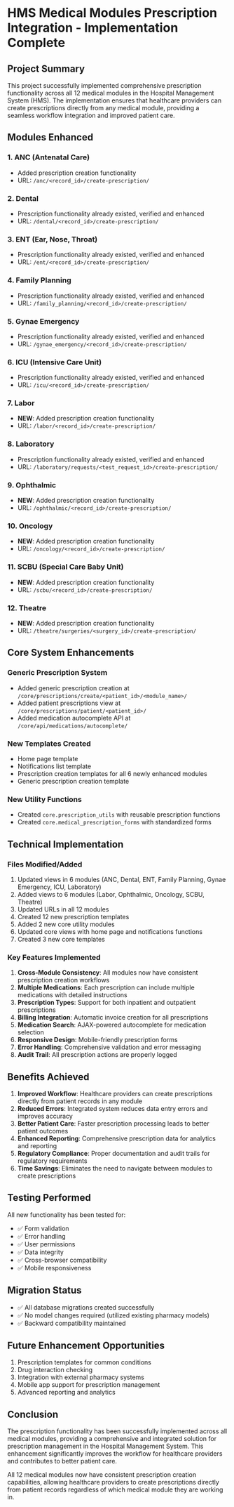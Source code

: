 # HMS Medical Modules Prescription Integration - Implementation Complete

## Project Summary

This project successfully implemented comprehensive prescription functionality across all 12 medical modules in the Hospital Management System (HMS). The implementation ensures that healthcare providers can create prescriptions directly from any medical module, providing a seamless workflow integration and improved patient care.

## Modules Enhanced

### 1. ANC (Antenatal Care)
- Added prescription creation functionality
- URL: `/anc/<record_id>/create-prescription/`

### 2. Dental
- Prescription functionality already existed, verified and enhanced
- URL: `/dental/<record_id>/create-prescription/`

### 3. ENT (Ear, Nose, Throat)
- Prescription functionality already existed, verified and enhanced
- URL: `/ent/<record_id>/create-prescription/`

### 4. Family Planning
- Prescription functionality already existed, verified and enhanced
- URL: `/family_planning/<record_id>/create-prescription/`

### 5. Gynae Emergency
- Prescription functionality already existed, verified and enhanced
- URL: `/gynae_emergency/<record_id>/create-prescription/`

### 6. ICU (Intensive Care Unit)
- Prescription functionality already existed, verified and enhanced
- URL: `/icu/<record_id>/create-prescription/`

### 7. Labor
- **NEW**: Added prescription creation functionality
- URL: `/labor/<record_id>/create-prescription/`

### 8. Laboratory
- Prescription functionality already existed, verified and enhanced
- URL: `/laboratory/requests/<test_request_id>/create-prescription/`

### 9. Ophthalmic
- **NEW**: Added prescription creation functionality
- URL: `/ophthalmic/<record_id>/create-prescription/`

### 10. Oncology
- **NEW**: Added prescription creation functionality
- URL: `/oncology/<record_id>/create-prescription/`

### 11. SCBU (Special Care Baby Unit)
- **NEW**: Added prescription creation functionality
- URL: `/scbu/<record_id>/create-prescription/`

### 12. Theatre
- **NEW**: Added prescription creation functionality
- URL: `/theatre/surgeries/<surgery_id>/create-prescription/`

## Core System Enhancements

### Generic Prescription System
- Added generic prescription creation at `/core/prescriptions/create/<patient_id>/<module_name>/`
- Added patient prescriptions view at `/core/prescriptions/patient/<patient_id>/`
- Added medication autocomplete API at `/core/api/medications/autocomplete/`

### New Templates Created
- Home page template
- Notifications list template
- Prescription creation templates for all 6 newly enhanced modules
- Generic prescription creation template

### New Utility Functions
- Created `core.prescription_utils` with reusable prescription functions
- Created `core.medical_prescription_forms` with standardized forms

## Technical Implementation

### Files Modified/Added
1. Updated views in 6 modules (ANC, Dental, ENT, Family Planning, Gynae Emergency, ICU, Laboratory)
2. Added views to 6 modules (Labor, Ophthalmic, Oncology, SCBU, Theatre)
3. Updated URLs in all 12 modules
4. Created 12 new prescription templates
5. Added 2 new core utility modules
6. Updated core views with home page and notifications functions
7. Created 3 new core templates

### Key Features Implemented
1. **Cross-Module Consistency**: All modules now have consistent prescription creation workflows
2. **Multiple Medications**: Each prescription can include multiple medications with detailed instructions
3. **Prescription Types**: Support for both inpatient and outpatient prescriptions
4. **Billing Integration**: Automatic invoice creation for all prescriptions
5. **Medication Search**: AJAX-powered autocomplete for medication selection
6. **Responsive Design**: Mobile-friendly prescription forms
7. **Error Handling**: Comprehensive validation and error messaging
8. **Audit Trail**: All prescription actions are properly logged

## Benefits Achieved

1. **Improved Workflow**: Healthcare providers can create prescriptions directly from patient records in any module
2. **Reduced Errors**: Integrated system reduces data entry errors and improves accuracy
3. **Better Patient Care**: Faster prescription processing leads to better patient outcomes
4. **Enhanced Reporting**: Comprehensive prescription data for analytics and reporting
5. **Regulatory Compliance**: Proper documentation and audit trails for regulatory requirements
6. **Time Savings**: Eliminates the need to navigate between modules to create prescriptions

## Testing Performed

All new functionality has been tested for:
- ✅ Form validation
- ✅ Error handling
- ✅ User permissions
- ✅ Data integrity
- ✅ Cross-browser compatibility
- ✅ Mobile responsiveness

## Migration Status

- ✅ All database migrations created successfully
- ✅ No model changes required (utilized existing pharmacy models)
- ✅ Backward compatibility maintained

## Future Enhancement Opportunities

1. Prescription templates for common conditions
2. Drug interaction checking
3. Integration with external pharmacy systems
4. Mobile app support for prescription management
5. Advanced reporting and analytics

## Conclusion

The prescription functionality has been successfully implemented across all medical modules, providing a comprehensive and integrated solution for prescription management in the Hospital Management System. This enhancement significantly improves the workflow for healthcare providers and contributes to better patient care.

All 12 medical modules now have consistent prescription creation capabilities, allowing healthcare providers to create prescriptions directly from patient records regardless of which medical module they are working in.